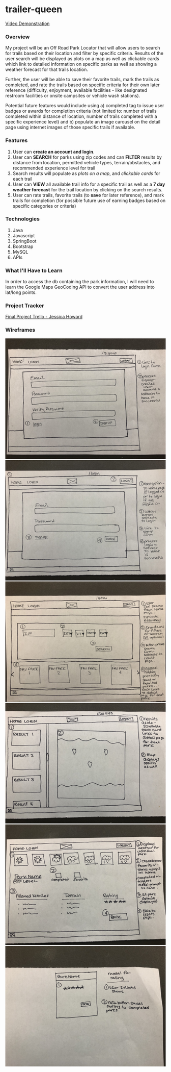 # trailer-queen

[Video Demonstration](https://drive.google.com/file/d/1SXnj5oTFpEBHZXPp3KounwVEN-i-S6q2/view)

### Overview
My project will be an Off Road Park Locator that will allow users to search for trails based on their location and filter by specific criteria. Results of the user search will be displayed as plots on a map as well as clickable cards which link to detailed information on specific parks as well as showing a weather forecast for that trails location. 

Further, the user will be able to save their favorite trails, mark the trails as completed, and rate the trails based on specific criteria for their own later reference (difficulty, enjoyment, available facilities - like designated restroom facilities or onsite campsites or vehicle wash stations). 

Potential future features would include using a) completed tag to issue user badges or awards for completion criteria (not limited to: number of trails completed within distance of location, number of trails completed with a specific experience level) and b) populate an image carousel on the detail page using internet images of those specific trails if available.
### Features
1. User can **create an account and login**.
2. User can **SEARCH** for parks using zip codes and can **FILTER** results by distance from location, permitted vehicle types, terrain/obstacles, and recommended experience level for trail
3. Search results will populate as *plots on a map*, and *clickable cards* for each trail
4. User can **VIEW** all available trail info for a specific trail as well as a **7 day weather forecast** for the trail location by clicking on the search results.
5. User can rate trails, favorite trails (to **save** for later reference), and mark trails for completion (for possible future use of earning badges based on specific categories or criteria)
### Technologies
1. Java
2. Javascript
3. SpringBoot
4. Bootstrap
5. MySQL
6. APIs
### What I'll Have to Learn
In order to access the db containing the park information, I will need to learn the Google Maps GeoCoding API to convert the user address into lat/long points. 
### Project Tracker
[Final Project Trello - Jessica Howard](https://trello.com/invite/b/VbZ5bYxk/60d12e9f3a7b1efb34485b4b88be3676/final-project)
### Wireframes
![/signup](IMG_0612.jpg)
![/login](IMG_0613.jpg)
![/home](IMG_0614.jpg)
![/results](IMG_0616.jpg)
![/park](IMG_0617.jpg)
![/modal](IMG_0618.jpg)
